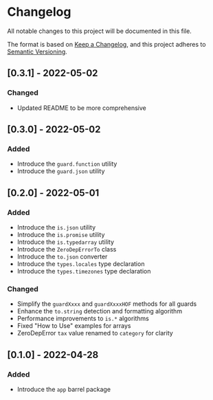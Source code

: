# Changelog

All notable changes to this project will be documented in this file.

The format is based on [Keep a Changelog](https://keepachangelog.com/en/1.0.0/), and this project adheres to [Semantic Versioning](https://semver.org/spec/v2.0.0.html).

## [0.3.1] - 2022-05-02

### Changed

- Updated README to be more comprehensive

## [0.3.0] - 2022-05-02

### Added

- Introduce the `guard.function` utility
- Introduce the `guard.json` utility

## [0.2.0] - 2022-05-01

### Added

- Introduce the `is.json` utility
- Introduce the `is.promise` utility
- Introduce the `is.typedarray` utility
- Introduce the `ZeroDepErrorTo` class
- Introduce the `to.json` converter
- Introduce the `types.locales` type declaration
- Introduce the `types.timezones` type declaration

### Changed

- Simplify the `guardXxxx` and `guardXxxxHOF` methods for all guards
- Enhance the `to.string` detection and formatting algorithm
- Performance improvements to `is.*` algorithms
- Fixed "How to Use" examples for arrays
- ZeroDepError `tax` value renamed to `category` for clarity

## [0.1.0] - 2022-04-28

### Added

- Introduce the `app` barrel package
